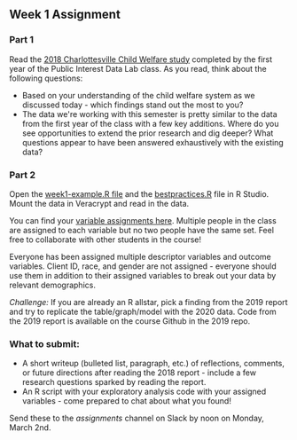 ## Week 1 Assignment

### Part 1

Read the [2018 Charlottesville Child Welfare study](https://libraopen.lib.virginia.edu/public_view/7s75dc423) completed by the first year of the Public Interest Data Lab class. As you read, think about the following questions: 

* Based on your understanding of the child welfare system as we discussed today - which findings stand out the most to you?  
* The data we're working with this semester is pretty similar to the data from the first year of the class with a few key additions. Where do you see opportunities to extend the prior research and dig deeper? What questions appear to have been answered exhaustively with the existing data?


### Part 2 

Open the [week1-example.R file](https://github.com/datafordemocracy/public-interest-data-2020/blob/master/example-files/week1-example.R) and the [bestpractices.R](https://github.com/datafordemocracy/public-interest-data-2020/blob/master/example-files/bestpractices.R) file in R Studio. Mount the data in Veracrypt and read in the data. 

You can find your [variable assignments here](https://docs.google.com/spreadsheets/d/1pOKLV4lXYs4Dyx3Gft959NhwY0FjkmN94rbZLMsI7Zc/edit?usp=sharing). Multiple people in the class are assigned to each variable but no two people have the same set. Feel free to collaborate with other students in the course!

Everyone has been assigned multiple descriptor variables and outcome variables. Client ID, race, and gender are not assigned - everyone should use them in addition to their assigned variables to break out your data by relevant demographics. 

*Challenge:* If you are already an R allstar, pick a finding from the 2019 report and try to replicate the table/graph/model with the 2020 data. Code from the 2019 report is available on the course Github in the 2019 repo. 

### What to submit: 

* A short writeup (bulleted list, paragraph, etc.) of reflections, comments, or future directions after reading the 2018 report - include a few research questions sparked by reading the report.
* An R script with your exploratory analysis code with your assigned variables - come prepared to chat about what you found!

Send these to the *assignments* channel on Slack by noon on Monday, March 2nd.


